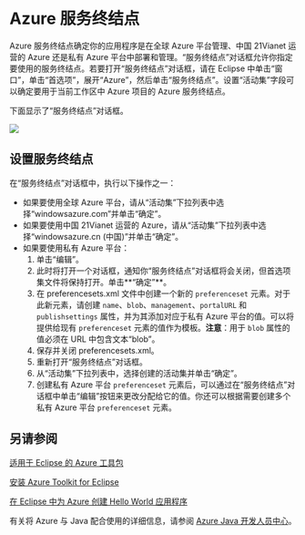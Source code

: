 <properties
    pageTitle="Azure 服务终结点"
    description="介绍 Azure Toolkit for Eclipse 中的 Azure 服务终结点设置。"
    services=""
    documentationCenter="java"
    authors="rmcmurray"
    manager="wpickett"
    editor=""/>

<tags
    ms.service="multiple"
    ms.workload="na"
    ms.tgt_pltfrm="multiple"
    ms.devlang="Java"
    ms.topic="article"
    ms.date="11/01/2016" 
    wacn.date="12/05/2016" 
    ms.author="robmcm"/>

<!-- Legacy MSDN URL = https://msdn.microsoft.com/library/azure/dn268600.aspx -->

# Azure 服务终结点 #

Azure 服务终结点确定你的应用程序是在全球 Azure 平台管理、中国 21Vianet 运营的 Azure 还是私有 Azure 平台中部署和管理。“服务终结点”对话框允许你指定要使用的服务终结点。若要打开“服务终结点”对话框，请在 Eclipse 中单击“窗口”，单击“首选项”，展开“Azure”，然后单击“服务终结点”。设置“活动集”字段可以确定要用于当前工作区中 Azure 项目的 Azure 服务终结点。

下面显示了“服务终结点”对话框。

![][ic719493]

## 设置服务终结点 ##

在“服务终结点”对话框中，执行以下操作之一：

* 如果要使用全球 Azure 平台，请从“活动集”下拉列表中选择“windowsazure.com”并单击“确定”。
* 如果要使用中国 21Vianet 运营的 Azure，请从“活动集”下拉列表中选择“windowsazure.cn (中国)”并单击“确定”。
* 如果要使用私有 Azure 平台：
    1. 单击“编辑”。
    2. 此时将打开一个对话框，通知你“服务终结点”对话框将会关闭，但首选项集文件将保持打开。单击**“确定”**。
    3. 在 preferencesets.xml 文件中创建一个新的 `preferenceset` 元素。对于此新元素，请创建 `name`、`blob`、`management`、`portalURL` 和 `publishsettings` 属性，并为其添加对应于私有 Azure 平台的值。可以将提供给现有 `preferenceset` 元素的值作为模板。**注意**：用于 `blob` 属性的值必须在 URL 中包含文本“blob”。
    4. 保存并关闭 preferencesets.xml。
    5. 重新打开“服务终结点”对话框。
    6. 从“活动集”下拉列表中，选择创建的活动集并单击“确定”。
    7. 创建私有 Azure 平台 `preferenceset` 元素后，可以通过在“服务终结点”对话框中单击“编辑”按钮来更改分配给它的值。你还可以根据需要创建多个私有 Azure 平台 `preferenceset` 元素。

## 另请参阅 ##

[适用于 Eclipse 的 Azure 工具包][]

[安装 Azure Toolkit for Eclipse][]

[在 Eclipse 中为 Azure 创建 Hello World 应用程序][]

有关将 Azure 与 Java 配合使用的详细信息，请参阅 [Azure Java 开发人员中心][]。

<!-- URL List -->

[Azure Java 开发人员中心]: /develop/java/
[适用于 Eclipse 的 Azure 工具包]: /documentation/articles/azure-toolkit-for-eclipse/
[在 Eclipse 中为 Azure 创建 Hello World 应用程序]: /documentation/articles/azure-toolkit-for-eclipse-creating-a-hello-world-application/
[安装 Azure Toolkit for Eclipse]: /documentation/articles/azure-toolkit-for-eclipse-installation/

<!-- IMG List -->

[ic719493]: ./media/azure-toolkit-for-eclipse-azure-service-endpoints/ic719493.png


<!---HONumber=Mooncake_1128_2016-->